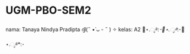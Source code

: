 # UGM-PBO-SEM2

nama: Tanaya Nindya Pradipta ദ്ദി(˵ •̀ ᴗ - ˵ ) ✧
kelas: A2
🪼⋆.ೃ࿔*:･🪼⋆.ೃ࿔*:･🪼⋆.ೃ࿔*:･


